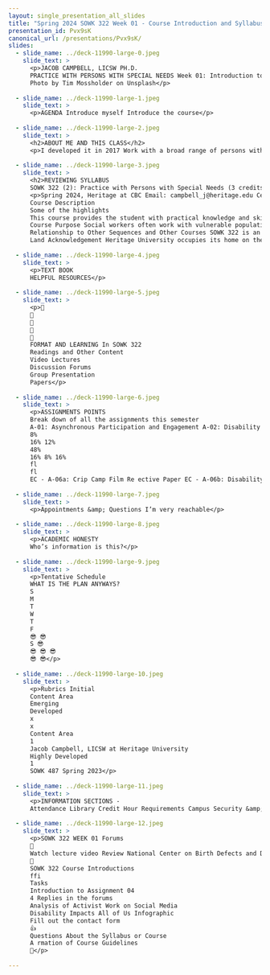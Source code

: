 ```yaml
---
layout: single_presentation_all_slides
title: "Spring 2024 SOWK 322 Week 01 - Course Introduction and Syllabus Review"
presentation_id: Pvx9sK
canonical_url: /presentations/Pvx9sK/
slides:
  - slide_name: ../deck-11990-large-0.jpeg
    slide_text: >
      <p>JACOB CAMPBELL, LICSW PH.D.
      PRACTICE WITH PERSONS WITH SPECIAL NEEDS Week 01: Introduction to SOWK 322 (2) Spring 2024 at Heritage University
      Photo by Tim Mossholder on Unsplash</p>
      
  - slide_name: ../deck-11990-large-1.jpeg
    slide_text: >
      <p>AGENDA Introduce myself Introduce the course</p>
      
  - slide_name: ../deck-11990-large-2.jpeg
    slide_text: >
      <h2>ABOUT ME AND THIS CLASS</h2>
      <p>I developed it in 2017 Work with a broad range of persons with special needs</p>
      
  - slide_name: ../deck-11990-large-3.jpeg
    slide_text: >
      <h2>REVIEWING SYLLABUS
      SOWK 322 (2): Practice with Persons with Special Needs (3 credits) Jacob Campbell, Ph.D., LICSW Office Hours: By Arrangement Office Location: By Arrangement Course Hours: Asynchronous</h2>
      <p>Spring 2024, Heritage at CBC Email: campbell_j@heritage.edu Cell Phone: (509) 392-1056 Class Location: Online
      Course Description
      Some of the highlights
      This course provides the student with practical knowledge and skills to work with individuals, families, and communities with longer-term service needs. The student will be required to apply assessment and plan an effective intervention. The following is a listing of specific course prerequisites: None are listed.
      Course Purpose Social workers often work with vulnerable populations, and these vulnerable populations frequently include persons with special needs. Children with chronic healthcare conditions, developmental disorders, and congenital disabilities commonly access services done by social workers. This course builds on the knowledge and skills for working with individuals to gain further insight into research, applied services, and policy perspectives, reflecting the range of needs for persons requiring special assistance.
      Relationship to Other Sequences and Other Courses SOWK 322 is an online elective course offered to Toppenish and Tri-Cities Campus students. One of the 2022 Educational Policy and Accreditation Standards (EPAS) described by the Council for Social Work Education (CSWE) is for students to engage in diversity and practice differences. Persons with severe disabilities and special needs require specialized services to meet those needs. This class is meant to introduce students to these needs.
      Land Acknowledgement Heritage University occupies its home on the traditional lands of the Yakama People. These ancestral homelands are the Yakama, Palouse, Pisquouse, Wenatshapam, Klikatat, Klinquit, Kow- was-say-ee, Li-ay-</p>
      
  - slide_name: ../deck-11990-large-4.jpeg
    slide_text: >
      <p>TEXT BOOK
      HELPFUL RESOURCES</p>
      
  - slide_name: ../deck-11990-large-5.jpeg
    slide_text: >
      <p>􀉅
      􀫘
      􁏵
      􁒯
      􂃨
      FORMAT AND LEARNING In SOWK 322
      Readings and Other Content
      Video Lectures
      Discussion Forums
      Group Presentation
      Papers</p>
      
  - slide_name: ../deck-11990-large-6.jpeg
    slide_text: >
      <p>ASSIGNMENTS POINTS
      Break down of all the assignments this semester
      A-01: Asynchronous Participation and Engagement A-02: Disability Rights Quiz A-03: Disability Population Group Presentation A-04: Analysis of Activist Work on Social Media A-05: Accessibility in Your Community Re ection Paper
      8%
      16% 12%
      48%
      16% 8% 16%
      fl
      fl
      EC - A-06a: Crip Camp Film Re ective Paper EC - A-06b: Disability Population Research Paper</p>
      
  - slide_name: ../deck-11990-large-7.jpeg
    slide_text: >
      <p>Appointments &amp; Questions I’m very reachable</p>
      
  - slide_name: ../deck-11990-large-8.jpeg
    slide_text: >
      <p>ACADEMIC HONESTY
      Who’s information is this?</p>
      
  - slide_name: ../deck-11990-large-9.jpeg
    slide_text: >
      <p>Tentative Schedule
      WHAT IS THE PLAN ANYWAYS?
      S
      M
      T
      W
      T
      F
      😎 😎
      S 😎
      😎 😎 😎
      😎 😎</p>
      
  - slide_name: ../deck-11990-large-10.jpeg
    slide_text: >
      <p>Rubrics Initial
      Content Area
      Emerging
      Developed
      x
      x
      Content Area
      1
      Jacob Campbell, LICSW at Heritage University
      Highly Developed
      1
      SOWK 487 Spring 2023</p>
      
  - slide_name: ../deck-11990-large-11.jpeg
    slide_text: >
      <p>INFORMATION SECTIONS -
      Attendance Library Credit Hour Requirements Campus Security &amp; Safety Accommodation Policy</p>
      
  - slide_name: ../deck-11990-large-12.jpeg
    slide_text: >
      <p>SOWK 322 WEEK 01 Forums
      👋
      Watch lecture video Review National Center on Birth Defects and Developmental Disability (2020) infographic
      📱
      SOWK 322 Course Introductions
      ffi
      Tasks
      Introduction to Assignment 04
      4 Replies in the forums
      Analysis of Activist Work on Social Media
      Disability Impacts All of Us Infographic
      Fill out the contact form
      👍
      Questions About the Syllabus or Course
      A rmation of Course Guidelines
      🤨</p>
      
---
```

